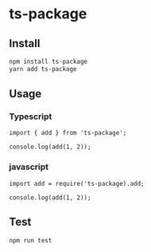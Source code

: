 # ts-package

## Install

```sh
npm install ts-package
yarn add ts-package
```

## Usage

### Typescript
```
import { add } from 'ts-package';

console.log(add(1, 2));
```

### javascript

```
import add = require('ts-package).add;

console.log(add(1, 2));
```

## Test

```sh
npm run test
```
